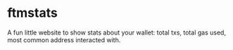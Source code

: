 # ftmstats
A fun little website to show stats about your wallet: total txs, total gas used, most common address interacted with.
